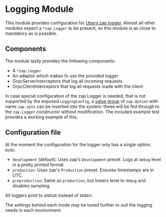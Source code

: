 # Logging Module

This module provides configuration for [Ubers zap logger](https://pkg.go.dev/go.uber.org/zap).
Almost all other modules expect a `*zap.Logger` to be present, so this module is as 
close to mandatory as is possible.

## Components
The module lazily provides the following components:

* A `*zap.Logger`
* An adaptor which makes fx use the provided logger
* GrpcServerInterceptors that log all incoming requests
* GrpcClientInterceptors that log all requests made with the client

In case special configuration of the zap Logger is needed, that is not supported by the exposed
`LoggingConfig`, a [value group](https://uber-go.github.io/fx/value-groups/) of `zap.Option` with name
`zap_opts` can be inserted into the system: these will be fed through to the `zap.Logger` constructor
without modification. The included example test provides a working example of this.

## Configuration file
At the moment the configuration for the logger only has a single option: `mode`:

* `development` (default): Uses zap's `Development` preset. Logs at `debug` level in a pretty printed format
* `production`: Uses zap's `Production` preset. Ensures timestamps are in UTC.
* `preproduction`: Same as `production`, but lowers level to `debug` and disables sampling.

All loggers print to stdout instead of stderr.

The settings behind each mode may be tuned further to suit the logging needs in each environment.